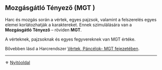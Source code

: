 ## Mozgásgátló Tényező (MGT )

Harc és mozgás során a vértek, egyes pajzsok, valamint a felszerelés egyes elemei korlátozhatják a karaktereket. Ennek szimulálására van a **Mozgásgátló Tényező** – röviden **MGT**.

A vérteknek, pajzsoknak és egyes fegyvereknek van MGT értéke.

Bővebben lásd a Harcrendszer  [Vértek, Páncélok- MGT fejezetében](068_vertek_pancelok.md#mozgásgátló-tényező-mgt).

---

⚜️ [Nyitóoldal](start.md)